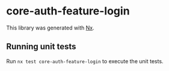 # core-auth-feature-login

This library was generated with [Nx](https://nx.dev).

## Running unit tests

Run `nx test core-auth-feature-login` to execute the unit tests.
